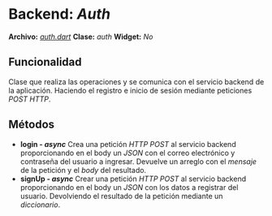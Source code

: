 # Backend: *Auth*
**Archivo:**  [*auth.dart*](../../lib/api/auth.dart)
**Clase:**  *auth*
**Widget:** *No*
## Funcionalidad
Clase que realiza las operaciones y se comunica con el servicio backend de la aplicación.
Haciendo el registro e inicio de sesión mediante peticiones *POST HTTP*.
## Métodos
- **login - *async***
Crea una petición *HTTP POST* al servicio backend proporcionando en el body un *JSON* con el correo electrónico y contraseña del usuario a ingresar.
Devuelve un arreglo con el *mensaje* de la petición y el *body* del resultado.
- **signUp - *async***
Crear una petición *HTTP POST* al servicio backend proporcionando en el body un *JSON* con los datos a registrar del usuario.
Devolviendo el resultado de la petición mediante un *diccionario*.
<!--stackedit_data:
eyJoaXN0b3J5IjpbLTExNjU5MDIxOF19
-->